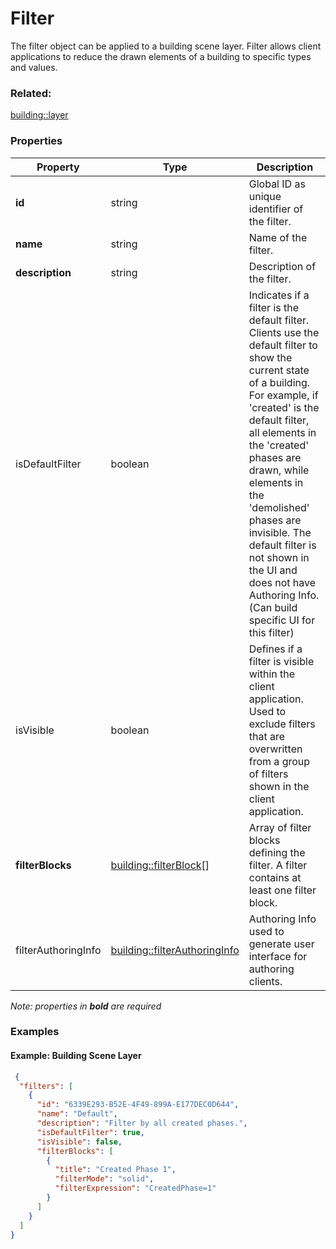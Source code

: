 # Filter

The filter object can be applied to a building scene layer. Filter allows client applications to reduce the drawn elements of a building to specific types and values.

### Related:

[building::layer](layer.md)
### Properties

| Property | Type | Description |
| --- | --- | --- |
| **id** | string | Global ID as unique identifier of the filter. |
| **name** | string | Name of the filter. |
| **description** | string | Description of the filter. |
| isDefaultFilter | boolean | Indicates if a filter is the default filter. Clients use the default filter to show the current state of a building. For example, if 'created' is the default filter, all elements in the 'created' phases are drawn, while elements in the 'demolished' phases are invisible.  The default filter is not shown in the UI and does not have Authoring Info. (Can build specific UI for this filter) |
| isVisible | boolean | Defines if a filter is visible within the client application. Used to exclude filters that are overwritten from a group of filters shown in the client application. |
| **filterBlocks** | [building::filterBlock](filterBlock.md)[] | Array of filter blocks defining the filter. A filter contains at least one filter block. |
| filterAuthoringInfo | [building::filterAuthoringInfo](filterAuthoringInfo.md) | Authoring Info used to generate user interface for authoring clients. |

*Note: properties in **bold** are required*

### Examples 

#### Example: Building Scene Layer 

```json
 {
  "filters": [
    {
      "id": "6339E293-B52E-4F49-899A-E177DEC0D644",
      "name": "Default",
      "description": "Filter by all created phases.",
      "isDefaultFilter": true,
      "isVisible": false,
      "filterBlocks": [
        {
          "title": "Created Phase 1",
          "filterMode": "solid",
          "filterExpression": "CreatedPhase=1"
        }
      ]
    }
  ]
} 
```


